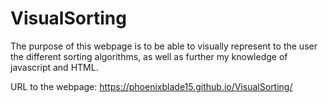 # VisualSorting
The purpose of this webpage is to be able to visually represent to the user the different sorting algorithms, as well as further my knowledge of javascript and HTML.

URL to the webpage: 
https://phoenixblade15.github.io/VisualSorting/
